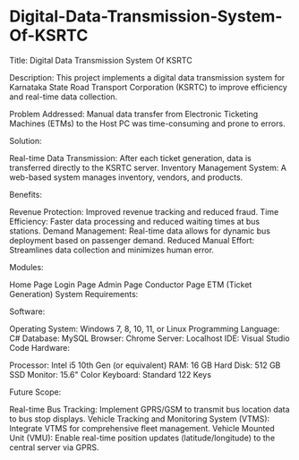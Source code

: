 # Digital-Data-Transmission-System-Of-KSRTC
Title: Digital Data Transmission System Of KSRTC

Description: This project implements a digital data transmission system for Karnataka State Road Transport Corporation (KSRTC) to improve efficiency and real-time data collection.

Problem Addressed: Manual data transfer from Electronic Ticketing Machines (ETMs) to the Host PC was time-consuming and prone to errors.

Solution:

Real-time Data Transmission: After each ticket generation, data is transferred directly to the KSRTC server.
Inventory Management System: A web-based system manages inventory, vendors, and products.

Benefits:

Revenue Protection: Improved revenue tracking and reduced fraud.
Time Efficiency: Faster data processing and reduced waiting times at bus stations.
Demand Management: Real-time data allows for dynamic bus deployment based on passenger demand.
Reduced Manual Effort: Streamlines data collection and minimizes human error.

Modules:

Home Page
Login Page
Admin Page
Conductor Page
ETM (Ticket Generation)
System Requirements:

Software:

Operating System: Windows 7, 8, 10, 11, or Linux
Programming Language: C#
Database: MySQL
Browser: Chrome
Server: Localhost
IDE: Visual Studio Code
Hardware:

Processor: Intel i5 10th Gen (or equivalent)
RAM: 16 GB
Hard Disk: 512 GB SSD
Monitor: 15.6" Color
Keyboard: Standard 122 Keys

Future Scope:

Real-time Bus Tracking: Implement GPRS/GSM to transmit bus location data to bus stop displays.
Vehicle Tracking and Monitoring System (VTMS): Integrate VTMS for comprehensive fleet management.
Vehicle Mounted Unit (VMU): Enable real-time position updates (latitude/longitude) to the central server via GPRS.
